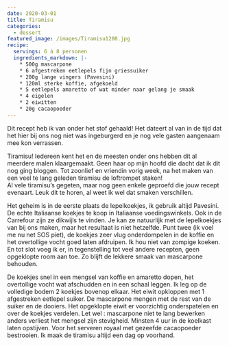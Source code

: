 ```yaml
---
date: 2020-03-01
title: Tiramisu
categories:
  - dessert
featured_image: /images/Tiramisu1200.jpg
recipe:
  servings: 6 à 8 personen
  ingredients_markdown: |-
    * 500g mascarpone    * 6 afgestreken eetlepels fijn griessuiker
    * 200g lange vingers (Pavesini)
    * 120ml sterke koffie, afgekoeld
    * 5 eetlepels amaretto of wat minder naar gelang je smaak
    * 4 eigelen
    * 2 eiwitten
    * 20g cacaopoeder
---
```

Dit recept heb ik van onder het stof gehaald! 
Het dateert al van in de tijd dat het hier bij ons nog niet was ingeburgerd en je nog vele gasten aangenaam mee kon verrassen.

Tiramisu! Iedereen kent het en de meesten onder ons hebben dit al meerdere malen klaargemaakt. Geen haar op mijn hoofd die dacht dat ik dit nog ging bloggen.
Tot zoonlief en vriendin vorig week, na het maken van een veel te lang geleden tiramisu de loftrompet staken!  
Al vele tiramisu’s gegeten, maar nog geen enkele geproefd die jouw recept evenaart.
Leuk dit te horen, al weet ik wel dat smaken verschillen.

Het geheim is in de eerste plaats de lepelkoekjes, ik gebruik altijd Pavesini.
De echte Italiaanse koekjes te koop in Italiaanse voedingswinkels. Ook in de Carrefour zijn ze dikwijls te vinden.
Je kan ze natuurlijk met de lepelkoekjes van bij ons maken, maar het resultaat is niet hetzelfde.
Punt twee (ik voel me nu net SOS piet), de koekjes zeer vlug onderdompelen in de koffie en het overtollige vocht goed laten afdruipen. Ik hou niet van zompige koeken.
En tot slot voeg ik er, in tegenstelling tot veel andere recepten, geen opgeklopte room aan toe. Zo blijft de lekkere smaak van mascarpone behouden.


<!--more-->

De koekjes snel in een mengsel van koffie en amaretto dopen, het overtollige vocht wat afschudden en in een schaal leggen. Ik leg op de volledige bodem 2 koekjes bovenop elkaar.
Het eiwit opkloppen met 1 afgestreken eetlepel suiker.
De mascarpone mengen met de rest van de suiker en de dooiers. Het opgeklopte eiwit er voorzichtig onderspatelen en over de koekjes verdelen. Let wel : mascarpone niet te lang bewerken anders verliest het mengsel zijn stevigheid.
Minsten 4 uur in de koelkast laten opstijven.
Voor het serveren royaal met gezeefde cacaopoeder bestrooien.
Ik maak de tiramisu altijd een dag op voorhand.




